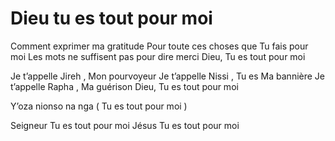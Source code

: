 # Dieu tu es tout pour moi
 
Comment exprimer ma gratitude
Pour toute ces choses que Tu fais pour moi
Les mots ne suffisent pas pour dire merci 
Dieu, Tu es tout pour moi 

Je t’appelle Jireh , Mon pourvoyeur 
Je t’appelle Nissi ,  Tu es Ma bannière 
Je t’appelle Rapha , Ma guérison 
Dieu, Tu es tout pour moi 

Y’oza  nionso na nga ( Tu es tout pour moi ) 

Seigneur Tu es tout pour moi
Jésus Tu es tout pour moi
